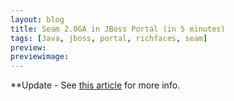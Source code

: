 ```yaml
---
layout: blog
title: Seam 2.0GA in JBoss Portal (in 5 minutes)
tags: [Java, jboss, portal, richfaces, seam]
preview:
previewimage:
---
```


<p>**Update - See <a href="http://www.jroller.com/wesleyhales/entry/jboss_portlet_bridge_with_seam">this article</a> for more info.</p>
